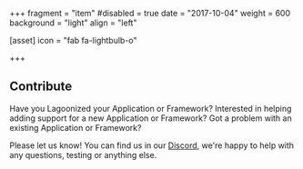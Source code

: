 +++
fragment = "item"
#disabled = true
date = "2017-10-04"
weight = 600
background = "light"
align = "left"

[asset]
  icon = "fab fa-lightbulb-o"

+++
## Contribute

Have you Lagoonized your Application or Framework? Interested in helping adding support for a new Application or Framework? Got a problem with an existing Application or Framework?

Please let us know! You can find us in our [Discord](https://discord.gg/te5hHe95JE), we're happy to help with any questions, testing or anything else.
